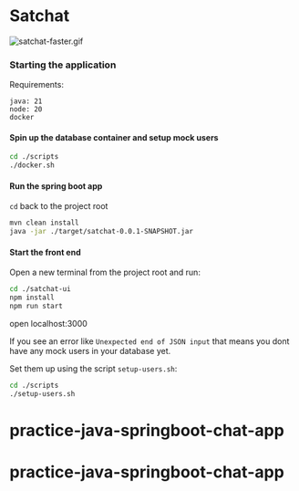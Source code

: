 # Satchat
![satchat-faster.gif](./satchat-faster.gif)
### Starting the application
Requirements:
```
java: 21
node: 20
docker
```

#### Spin up the database container and setup mock users
```bash
cd ./scripts
./docker.sh
```

#### Run the spring boot app
`cd` back to the project root
```bash
mvn clean install
java -jar ./target/satchat-0.0.1-SNAPSHOT.jar
```

#### Start the front end
Open a new terminal from the project root and run:
```bash
cd ./satchat-ui
npm install
npm run start
```
open localhost:3000

If you see an error like `Unexpected end of JSON input` that means you dont have any mock users in your database yet.

Set them up using the script `setup-users.sh`:
```bash
cd ./scripts
./setup-users.sh
```




# practice-java-springboot-chat-app
# practice-java-springboot-chat-app
